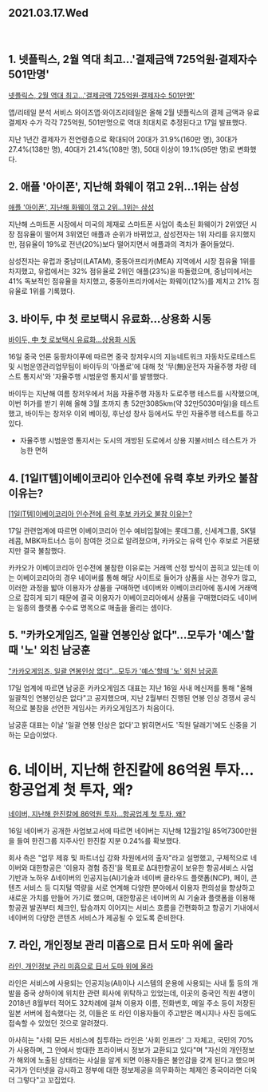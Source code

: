 ## 2021.03.17.Wed

​    

## 1. 넷플릭스, 2월 역대 최고…'결제금액 725억원·결제자수 501만명'
[넷플릭스, 2월 역대 최고…'결제금액 725억원·결제자수 501만명'](https://news.naver.com/main/read.nhn?mode=LSD&mid=shm&sid1=105&oid=031&aid=0000588451)

앱/리테일 분석 서비스 와이즈앱·와이즈리테일은 올해 2월 넷플릭스의 결제 금액과 유료 결제자 수가 각각 725억원, 501만명으로 역대 최대치로 추정된다고 17일 발표했다.

지난 1년간 결제자가 전연령층으로 확대되어 20대가 31.9%(160만 명), 30대가 27.4%(138만 명), 40대가 21.4%(108만 명), 50대 이상이 19.1%(95만 명)로 변화했다.



## 2. 애플 '아이폰', 지난해 화웨이 꺾고 2위…1위는 삼성
[애플 '아이폰', 지난해 화웨이 꺾고 2위…1위는 삼성](https://news.naver.com/main/read.nhn?mode=LSD&mid=shm&sid1=105&oid=092&aid=0002216236)

지난해 스마트폰 시장에서 미국의 제재로 스마트폰 사업이 축소된 화웨이가 2위였던 시장 점유율이 떨어져 3위였던 애플과 순위가 바뀌었고, 삼성전자는 1위 자리를 유지했지만, 점유율이 19%로 전년(20%)보다 떨어지면서 애플과의 격차가 줄어들었다.

삼성전자는 유럽과 중남미(LATAM), 중동아프리카(MEA) 지역에서 시장 점유율 1위를 차지했고, 유럽에서는 32% 점유율로 2위인 애플(23%)을 따돌렸으며, 중남미에서는 41% 독보적인 점유율을 차지했고, 중동아프리카에서는 화웨이(12%)를 제치고 21% 점유율로 1위를 기록했다.



## 3. 바이두, 中 첫 로보택시 유료화...상용화 시동
[바이두, 中 첫 로보택시 유료화...상용화 시동](https://news.naver.com/main/read.nhn?mode=LSD&mid=shm&sid1=105&oid=092&aid=0002216272)

16일 중국 언론 둥팡차이푸에 따르면 중국 창저우시의 지능네트워크 자동차도로테스트 및 시범운영관리업무팀이 바이두의 '아폴로'에 대해 첫 '무(無)운전자 자율주행 차량 테스트 통지서'와 '자율주행 시범운영 통지서'를 발행했다.

바이두는 지난해 여름 창저우에서 처음 자율주행 자동차 도로주행 테스트를 시작했으며, 이번 허가를 받기 위해  올해 3월 초까지 총 52만3085km(약 32만5030마일)을 테스트했고,  바이두는 창저우 이외 베이징, 후난성 창사 등에서도 무인 자율주행 테스트를 하고 있다.

* 자율주행 시범운영 통지서는 도시의 개방된 도로에서 상용 지불서비스 테스트가 가능한 면허



## 4. [1일IT템]이베이코리아 인수전에 유력 후보 카카오 불참 이유는?
[[1일IT템]이베이코리아 인수전에 유력 후보 카카오 불참 이유는?](https://news.naver.com/main/read.nhn?mode=LSD&mid=shm&sid1=105&oid=014&aid=0004602471)

17일 관련업계에 따르면 이베이코리아 인수 예비입찰에는 롯데그룹, 신세계그룹, SK텔레콤, MBK파트너스 등이 참여한 것으로 알려졌으며, 카카오는 유력 인수 후보로 거론됐지만 결국 불참했다.

카카오가 이베이코리아 인수전에 불참한 이유로는 거래액 산정 방식이 꼽히고 있는데 이는 이베이코리아의 경우 네이버를 통해 해당 사이트로 들어가 상품을 사는 경우가 많고, 이러한 과정을 밟아 이용자가 상품을 구매하면 네이버와 이베이코리아에 동시에 거래액으로 잡히게 되기 때문에 결국 이용자가 이베이코리아에서 상품을 구매했더라도 네이버는 일종의 플랫폼 수수료 명목으로 매출을 올리는 셈이다. 




## 5. "카카오게임즈, 일괄 연봉인상 없다"…모두가 '예스'할때 '노' 외친 남궁훈
["카카오게임즈, 일괄 연봉인상 없다"…모두가 '예스'할때 '노' 외친 남궁훈](https://news.naver.com/main/read.nhn?mode=LSD&mid=shm&sid1=105&oid=421&aid=0005226503)

17일 업계에 따르면 남궁훈 카카오게임즈 대표는 지난 16일 사내 메신저를 통해 "올해 일괄적인 연봉인상은 없다"고 공지했으며,  지난 2월부터 진행된 연봉 인상 경쟁서 공식적으로 불참을 선언한 게임사는 카카오게임즈가 처음이다.

남궁훈 대표는 이날 '일괄 연봉 인상은 없다'고 밝히면서도 '직원 달래기'에도 신중을 기하는 모습이었다.




# 6. 네이버, 지난해 한진칼에 86억원 투자…항공업계 첫 투자, 왜?
[네이버, 지난해 한진칼에 86억원 투자…항공업계 첫 투자, 왜?](https://news.naver.com/main/read.nhn?mode=LSD&mid=shm&sid1=105&oid=421&aid=0005226489)

16일 네이버가 공개한 사업보고서에 따르면 네이버는 지난해 12월21일 85억7300만원을 들여 한진그룹 지주사인 한진칼 지분 0.24%를 확보했다.

회사 측은 "업무 제휴 및 파트너십 강화 차원에서의 출자"라고 설명했고, 구체적으로 네이버와 대한항공은 '이용자 경험 증진'을 목표로 Δ대한항공이 보유한 항공서비스 사업 기반과 노하우 Δ네이버의 인공지능(AI)기술과 네이버 클라우드 플랫폼(NCP), 페이, 콘텐츠 서비스 등 디지털 역량을 서로 연계해 다양한 분야에서 이용자 편의성을 향상하고 새로운 가치를 만들어 가기로 했으며, 대한항공은 네이버의 AI 기술과 플랫폼을 이용해 항공권 발권부터 체크인, 탑승까지 이어지는 서비스 흐름을 간편화하고 항공기 기내에서 네이버의 다양한 콘텐츠 서비스가 제공될 수 있도록 준비한다.



## 7. 라인, 개인정보 관리 미흡으로 日서 도마 위에 올라

[라인, 개인정보 관리 미흡으로 日서 도마 위에 올라](https://news.naver.com/main/read.nhn?mode=LS2D&mid=shm&sid1=105&sid2=732&oid=421&aid=0005226966)

라인은 서비스에 사용되는 인공지능(AI)이나 시스템의 운용에 사용되는 사내 툴 등의 개발을 중국 상하이에 위치한 관련 회사에 위탁하고 있었는데, 이곳의 중국인 직원 4명이 2018년 8월부터 적어도 32차례에 걸쳐 이용자 이름, 전화번호, 메일 주소 등이 저장된 일본 서버에 접속했다는 것, 이들은 또 라인 이용자들이 주고받은 메시지나 사진 등에도 접속할 수 있었던 것으로 알려졌다.

아사히는 "사회 모든 서비스에 침투하는 라인은 '사회 인프라' 그 자체고, 국민의 70%가 사용하며, 그 안에서 방대한 프라이버시 정보가 교환되고 있다"며 "자신의 개인정보가 해외에 노출된 상태라는 사실을 알게 되면 이용자들은 불안감을 갖게 된다고 했으며 국가가 인터넷을 감시하고 정부에 대한 정보제공을 의무화하는 체제인 중국이라면 더욱더 그렇다"고 꼬집었다.